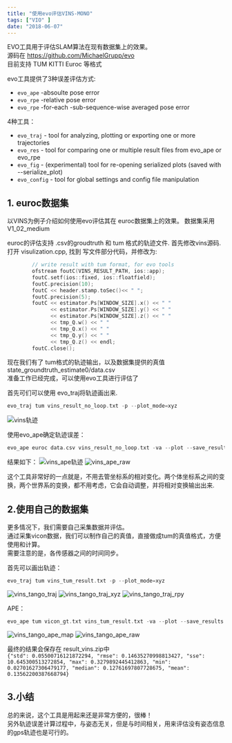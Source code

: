 ```yaml
---
title: "使用evo评估VINS-MONO"
tags: ["VIO" ]
date: "2018-06-07"
---
```


EVO工具用于评估SLAM算法在现有数据集上的效果。  
源码在 https://github.com/MichaelGrupp/evo  
目前支持 TUM KITTI Euroc 等格式

<!--more-->

evo工具提供了3种误差评估方式:

* `evo_ape` -absoulte pose error  
* `evo_rpe` -relative pose error  
* `evo_rpe` -for-each -sub-sequence-wise averaged pose error

4种工具：

* `evo_traj` - tool for analyzing, plotting or exporting one or more trajectories
* `evo_res` - tool for comparing one or multiple result files from evo_ape or evo_rpe
* `evo_fig` - (experimental) tool for re-opening serialized plots (saved with --serialize_plot)
* `evo_config` - tool for global settings and config file manipulation

## 1. euroc数据集
以VINS为例子介绍如何使用evo评估其在 euroc数据集上的效果。
数据集采用 V1_02_medium

euroc的评估支持 .csv的groudtruth 和 tum 格式的轨迹文件.
首先修改vins源码.
打开 visulization.cpp, 找到 写文件部分代码，并修改为:

```c++
        // write result with tum format, for evo tools
        ofstream foutC(VINS_RESULT_PATH, ios::app);
        foutC.setf(ios::fixed, ios::floatfield);
        foutC.precision(10);
        foutC << header.stamp.toSec()<< " ";
        foutC.precision(5);
        foutC << estimator.Ps[WINDOW_SIZE].x() << " "
              << estimator.Ps[WINDOW_SIZE].y() << " "
              << estimator.Ps[WINDOW_SIZE].z() << " "
              << tmp_Q.w() << " "
              << tmp_Q.x() << " "
              << tmp_Q.y() << " "
              << tmp_Q.z() << endl;
        foutC.close();
```

现在我们有了 tum格式的轨迹输出，以及数据集提供的真值state_groundtruth_estimate0/data.csv  
准备工作已经完成，可以使用evo工具进行评估了 

首先可们可以使用 evo_traj将轨迹画出来.
```cpp
evo_traj tum vins_result_no_loop.txt -p --plot_mode=xyz
```
![vins轨迹](/media/posts/EVO工具的使用/vins_result_no_loop.png)

使用evo_ape确定轨迹误差：
```cpp
evo_ape euroc data.csv vins_result_no_loop.txt -va --plot --save_results result_vins.zip
```
结果如下：
![vins_ape轨迹](/media/posts/EVO工具的使用/ape_map.png)
![vins_ape_raw](/media/posts/EVO工具的使用/ape_raw.png)

这个工具非常好的一点就是，不用去管坐标系的相对变化。两个体坐标系之间的变换，两个世界系的变换，都不用考虑，它会自动调整，并将相对变换输出出来.

## 2.使用自己的数据集
更多情况下，我们需要自己采集数据并评估。  
通过采集vicon数据，我们可以制作自己的真值，直接做成tum的真值格式，方便使用和计算。  
需要注意的是，各传感器之间的时间同步。

首先可以画出轨迹：
```cpp
evo_traj tum vins_tum_result.txt -p --plot_mode=xyz
```
![vins_tango_traj](/media/posts/EVO工具的使用/tango_traj.png)
![vins_tango_traj_xyz](/media/posts/EVO工具的使用/tango_traj_xyz.png)
![vins_tango_traj_rpy](/media/posts/EVO工具的使用/tango_traj_rpy.png)

APE：  
```cpp
evo_ape tum vicon_gt.txt vins_tum_result.txt -va --plot --save_results result_vins.zip
```
![vins_tango_ape_map](/media/posts/EVO工具的使用/tango_ape_map.png)
![vins_tango_ape_raw](/media/posts/EVO工具的使用/tango_ape_raw.png)

最终的结果会保存在 result_vins.zip中  
`{"std": 0.05500716121872294, "rmse": 0.14635270998813427, "sse": 10.645300513272854, "max": 0.3279892445412863, "min": 0.02701627306479177, "median": 0.12761697807728675, "mean": 0.13562200387668794}`

## 3.小结
总的来说，这个工具是用起来还是非常方便的，很棒！  
另外轨迹误差计算过程中，与姿态无关，但是与时间相关，用来评估没有姿态信息的gps轨迹也是可行的。